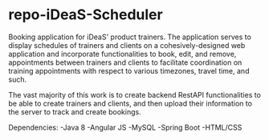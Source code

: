 # repo-iDeaS-Scheduler

Booking application for iDeaS' product trainers. The application serves to display schedules of trainers and clients on a cohesively-designed web application and incorporate functionalities to book, edit, and remove, appointments between trainers and clients to facilitate coordination on training appointments with respect to various timezones, travel time, and such. 

The vast majority of this work is to create backend RestAPI functionalities to be able to create trainers and clients, and then upload their information to the server to track and create bookings. 

Dependencies:
-Java 8
-Angular JS
-MySQL
-Spring Boot
-HTML/CSS 
